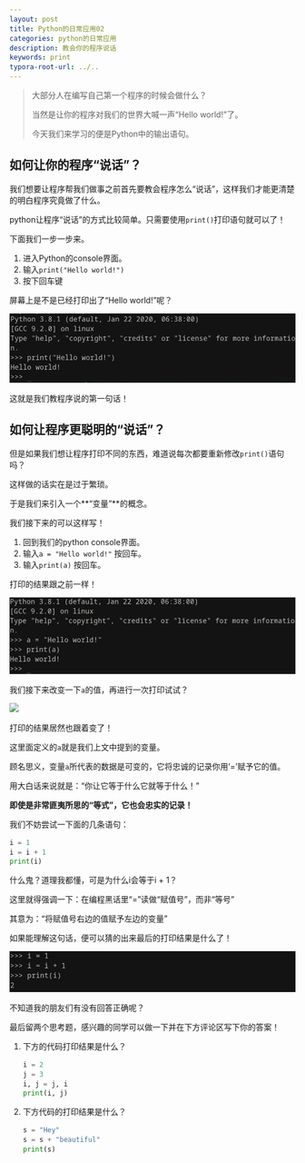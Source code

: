 ```yaml
---
layout: post
title: Python的日常应用02
categories: python的日常应用
description: 教会你的程序说话
keywords: print
typora-root-url: ../..
---
```


> 大部分人在编写自己第一个程序的时候会做什么？
>
> 当然是让你的程序对我们的世界大喊一声“Hello world!”了。
>
> 今天我们来学习的便是Python中的输出语句。

## 如何让你的程序“说话”？

我们想要让程序帮我们做事之前首先要教会程序怎么“说话”，这样我们才能更清楚的明白程序究竟做了什么。

python让程序“说话”的方式比较简单。只需要使用`print()`打印语句就可以了！

下面我们一步一步来。

1. 进入Python的console界面。
2. 输入`print("Hello world!")`
3. 按下回车键

屏幕上是不是已经打印出了“Hello world!”呢？

![helloworld](/images/posts/python_daily/02/helloworld.png)

这就是我们教程序说的第一句话！

## 如何让程序更聪明的“说话”？

但是如果我们想让程序打印不同的东西，难道说每次都要重新修改`print()`语句吗？

这样做的话实在是过于繁琐。

于是我们来引入一个**“变量”**的概念。

我们接下来的可以这样写！

1. 回到我们的python console界面。
2. 输入`a = "Hello world!"` 按回车。
3. 输入`print(a)` 按回车。

打印的结果跟之前一样！

![](/images/posts/python_daily/02/helloworld2.png)

我们接下来改变一下`a`的值，再进行一次打印试试？

![](/images/posts/python_daily/02/f×ckworld.png)

打印的结果居然也跟着变了！

这里面定义的`a`就是我们上文中提到的变量。

顾名思义，变量`a`所代表的数据是可变的，它将忠诚的记录你用‘=’赋予它的值。

用大白话来说就是：“你让它等于什么它就等于什么！”

**即使是非常匪夷所思的“等式”，它也会忠实的记录！**

我们不妨尝试一下面的几条语句：

```python
i = 1
i = i + 1
print(i)
```

什么鬼？道理我都懂，可是为什么i会等于i + 1？

这里就得强调一下：在编程黑话里“=”读做“赋值号”，而非“等号”

其意为：“将赋值号右边的值赋予左边的变量”

如果能理解这句话，便可以猜的出来最后的打印结果是什么了！

![printi](/images/posts/python_daily/02/printi.png)

不知道我的朋友们有没有回答正确呢？

最后留两个思考题，感兴趣的同学可以做一下并在下方评论区写下你的答案！

1. 下方的代码打印结果是什么？

   ```python
   i = 2
   j = 3
   i, j = j, i
   print(i, j)
   ```

2. 下方代码的打印结果是什么？

   ```python
   s = "Hey"
   s = s + "beautiful"
   print(s)
   ```

   


